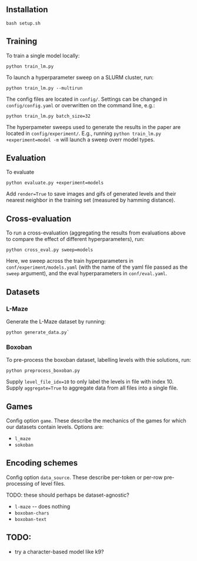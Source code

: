 ## Installation
```
bash setup.sh
```

## Training
To train a single model locally:
```
python train_lm.py
```
To launch a hyperparameter sweep on a SLURM cluster, run:
```
python train_lm.py --multirun
```
The config files are located in `config/`. Settings can be changed in `config/config.yaml` or overwritten on the command line, e.g.:
```
python train_lm.py batch_size=32
```

The hyperpameter sweeps used to generate the results in the paper are located in `config/experiment/`. E.g., running `python train_lm.py +experiment=model -m` will launch a sweep overr model types.

## Evaluation

To evaluate
```
python evaluate.py +experiment=models
```
Add `render=True` to save images and gifs of generated levels and their nearest neighbor in the training set (measured by hamming distance).

## Cross-evaluation
To run a cross-evaluation (aggregating the results from evaluations above to compare the effect of different hyperparameters), run:
```
python cross_eval.py sweep=models
```
Here, we sweep across the train hyperparameters in `conf/experiment/models.yaml` (with the name of the yaml file passed as the `sweep` argument), and the eval hyperparameters in `conf/eval.yaml`.

## Datasets

### L-Maze

Generate the L-Maze dataset by running:
```
python generate_data.py`
```


### Boxoban

To pre-process the boxoban dataset, labelling levels with thie solutions, run:
```
python preprocess_boxoban.py
```
Supply `level_file_idx=10` to only label the levels in file with index 10. Supply `aggregate=True` to aggregate data from all files into a single file.

## Games

Config option `game`. These describe the mechanics of the games for which our datasets contain levels. Options are:

- `l_maze`
- `sokoban`

## Encoding schemes

Config option `data_source`. These describe per-token or per-row pre-processing of level files.

TODO: these should perhaps be dataset-agnostic?

- `l-maze` -- does nothing
- `boxoban-chars`
- `boxoban-text`

## TODO:

- try a character-based model like k9?
<!-- - force per-character tokenization (by adding special characters between ascii symbols or similar) -->
<!-- - re-write level to replace each token with what it represents (e.g. "wall, empty, empty, wall, player, wall"). (Would be great if we could also guarantee one token per tile to keep positions consistent.) -->
<!-- - semantically parse each row of the level as, e.g., "3 walls, 1 empty space, 1 player, 1 wall" -->